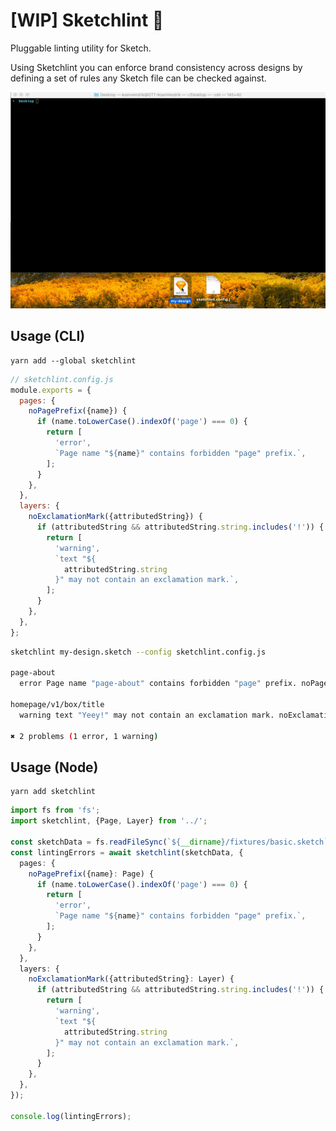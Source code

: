 # [WIP] Sketchlint 💎

Pluggable linting utility for Sketch.

Using Sketchlint you can enforce brand consistency across designs by defining a set of rules any Sketch file can be checked against.

![Demo](demo.gif)

## Usage (CLI)

```
yarn add --global sketchlint
```

```js
// sketchlint.config.js
module.exports = {
  pages: {
    noPagePrefix({name}) {
      if (name.toLowerCase().indexOf('page') === 0) {
        return [
          'error',
          `Page name "${name}" contains forbidden "page" prefix.`,
        ];
      }
    },
  },
  layers: {
    noExclamationMark({attributedString}) {
      if (attributedString && attributedString.string.includes('!')) {
        return [
          'warning',
          `text "${
            attributedString.string
          }" may not contain an exclamation mark.`,
        ];
      }
    },
  },
};
```

```bash
sketchlint my-design.sketch --config sketchlint.config.js

page-about
  error Page name "page-about" contains forbidden "page" prefix. noPagePrefix

homepage/v1/box/title
  warning text "Yeey!" may not contain an exclamation mark. noExclamationMark

✖ 2 problems (1 error, 1 warning)
```

## Usage (Node)

```
yarn add sketchlint
```

```ts
import fs from 'fs';
import sketchlint, {Page, Layer} from '../';

const sketchData = fs.readFileSync(`${__dirname}/fixtures/basic.sketch`);
const lintingErrors = await sketchlint(sketchData, {
  pages: {
    noPagePrefix({name}: Page) {
      if (name.toLowerCase().indexOf('page') === 0) {
        return [
          'error',
          `Page name "${name}" contains forbidden "page" prefix.`,
        ];
      }
    },
  },
  layers: {
    noExclamationMark({attributedString}: Layer) {
      if (attributedString && attributedString.string.includes('!')) {
        return [
          'warning',
          `text "${
            attributedString.string
          }" may not contain an exclamation mark.`,
        ];
      }
    },
  },
});

console.log(lintingErrors);
```
